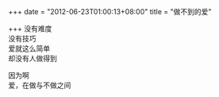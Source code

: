 +++
date = "2012-06-23T01:00:13+08:00"
title = "做不到的爱"

+++
没有难度  
没有技巧  
爱就这么简单  
却没有人做得到  
  
因为啊  
爱，在做与不做之间  